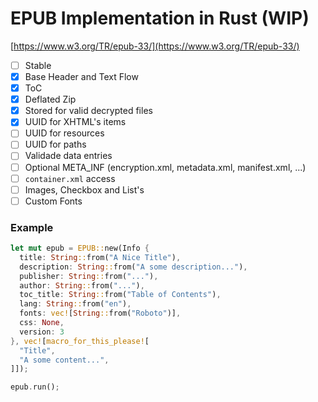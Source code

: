 # EPUB Implementation in Rust (WIP)

[https://www.w3.org/TR/epub-33/](https://www.w3.org/TR/epub-33/)

- [ ] Stable
- [x] Base Header and Text Flow
- [x] ToC
- [x] Deflated Zip
- [x] Stored for valid decrypted files
- [x] UUID for XHTML's items
- [ ] UUID for resources
- [ ] UUID for paths
- [ ] Validade data entries
- [ ] Optional META_INF (encryption.xml, metadata.xml, manifest.xml, ...)
- [ ] `container.xml` access
- [ ] Images, Checkbox and List's
- [ ] Custom Fonts

### Example

```rs
let mut epub = EPUB::new(Info {
  title: String::from("A Nice Title"),
  description: String::from("A some description..."),
  publisher: String::from("..."),
  author: String::from("..."),
  toc_title: String::from("Table of Contents"),
  lang: String::from("en"),
  fonts: vec![String::from("Roboto")],
  css: None,
  version: 3
}, vec![macro_for_this_please![
  "Title",
  "A some content...",
]]);

epub.run();
```